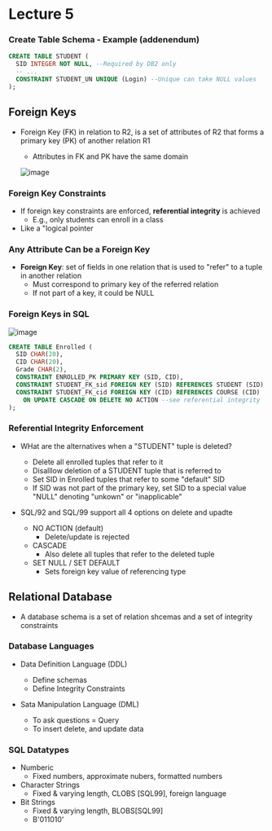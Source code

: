 # Lecture 5

### Create Table Schema - Example (addenendum)

```SQL
CREATE TABLE STUDENT (
  SID INTEGER NOT NULL, --Required by DB2 only
  -- ...
  CONSTRAINT STUDENT_UN UNIQUE (Login) --Unique can take NULL values
);
```

## Foreign Keys

* Foreign Key (FK) in relation to R2, is a set of attributes of R2 that forms a primary key (PK) of another relation R1
  * Attributes in FK and PK have the same domain

  ![image](https://github.com/user-attachments/assets/4d6cd20c-1b0f-451f-886a-1a2e903eb7e7)

### Foreign Key Constraints

* If foreign key constraints are enforced, **referential integrity** is achieved
  * E.g., only students can enroll in a class
* Like a "logical pointer 

### Any Attribute Can be a Foreign Key

* **Foreign Key**: set of fields in one relation that is used to "refer" to a tuple in another relation
  * Must correspond to primary key of the referred relation
  * If not part of a key, it could be NULL
 
### Foreign Keys in SQL

![image](https://github.com/user-attachments/assets/082525a3-2314-4106-9956-b984b1771d80)

```SQL
CREATE TABLE Enrolled (
  SID CHAR(20),
  CID CHAR(20),
  Grade CHAR(2),
  CONSTRAINT ENROLLED_PK PRIMARY KEY (SID, CID),
  CONSTRAINT STUDENT_FK_sid FOREIGN KEY (SID) REFERENCES STUDENT (SID)
  CONSTRAINT STUDENT_FK_cid FOREIGN KEY (CID) REFERENCES COURSE (CID)
    ON UPDATE CASCADE ON DELETE NO ACTION --see referential integrity
);
```

### Referential Integrity Enforcement

* WHat are the alternatives when a "STUDENT" tuple is deleted?
  * Delete all enrolled tuples that refer to it
  * Disalllow deletion of a STUDENT tuple that is referred to
  * Set SID in Enrolled tuples that refer to some "default" SID
  * If SID was not part of the primary key, set SID to a special value "NULL" denoting "unkown" or "inapplicable"
 
* SQL/92 and SQL/99 support all 4 options on delete and upadte
  * NO ACTION (default)
    * Delete/update is rejected
  * CASCADE
    * Also delete all tuples that refer to the deleted tuple
  * SET NULL / SET DEFAULT
    * Sets foreign key value of referencing type      

## Relational Database

 * A database schema is a set of relation shcemas and a set of integrity constraints

### Database Languages

* Data Definition Language (DDL)
  * Define schemas
  * Define Integrity Constraints
 
* Sata Manipulation Language (DML)
  * To ask questions = Query
  * To insert delete, and update data
 
### SQL Datatypes

* Numberic
  * Fixed numbers, approximate nubers, formatted numbers
* Character Strings
  * Fixed & varying length, CLOBS [SQL99], foreign language
* Bit Strings
  * Fixed & varying length, BLOBS[SQL99]
  * B'011010'       
